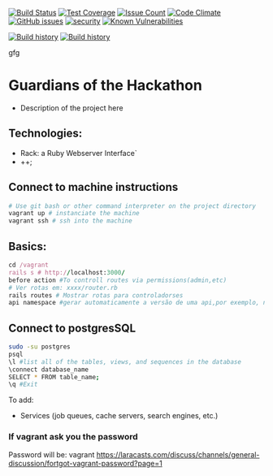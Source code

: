 [![Build Status](https://travis-ci.org/mrsequeira/GuardiansOfTheHackathon.svg?branch=master)](https://travis-ci.org/mrsequeira/GuardiansOfTheHackathon)
[![Test Coverage](https://codeclimate.com/github/mrsequeira/GuardiansOfTheHackathon/badges/coverage.svg)](https://codeclimate.com/github/mrsequeira/GuardiansOfTheHackathon)
[![Issue Count](https://codeclimate.com/github/mrsequeira/GuardiansOfTheHackathon/badges/issue_count.svg)](https://codeclimate.com/github/mrsequeira/GuardiansOfTheHackathon)
[![Code Climate](https://codeclimate.com/github/codeclimate/codeclimate/badges/gpa.svg)](https://codeclimate.com/github/mrsequeira/GuardiansOfTheHackathon)
[![GitHub issues](https://img.shields.io/github/issues/mrsequeira/GuardiansOfTheHackathon.svg?style=plastic)](https://github.com/mrsequeira/GuardiansOfTheHackathon/issues)
[![security](https://hakiri.io/github/mrsequeira/GuardiansOfTheHackathon/master.svg)](https://hakiri.io/github/mrsequeira/GuardiansOfTheHackathon/master)
 [![Known Vulnerabilities](https://snyk.io/test/github/mrsequeira/GuardiansOfTheHackathon/badge.svg)](https://snyk.io/test/github/mrsequeira/GuardiansOfTheHackathon) 

[![Build history](https://buildstats.info/travisci/chart/mrsequeira/GuardiansOfTheHackathon?branch=master)](https://travis-ci.org/mrsequeira/GuardiansOfTheHackathon/builds)
[![Build history](https://buildstats.info/travisci/chart/mrsequeira/GuardiansOfTheHackathon)](https://travis-ci.org/mrsequeira/GuardiansOfTheHackathon/builds)

gfg
# Guardians of the Hackathon 
* Description of the project here

## Technologies:
* Rack: a Ruby Webserver Interface`
* ++;

## Connect to machine instructions
``` bash
# Use git bash or other command interpreter on the project directory 
vagrant up # instanciate the machine
vagrant ssh # ssh into the machine
```

## Basics:
``` ruby
cd /vagrant
rails s # http://localhost:3000/
before action #To controll routes via permissions(admin,etc)
# Ver rotas em: xxxx/router.rb
rails routes # Mostrar rotas para controladorses
api namespace #gerar automaticamente a versão de uma api,por exemplo, no ficheiro de rotas
```

## Connect to postgresSQL
```bash
sudo -su postgres
psql
\l #list all of the tables, views, and sequences in the database
\connect database_name
SELECT * FROM table_name;
\q #Exit
```
To add:
* Services (job queues, cache servers, search engines, etc.)

### If vagrant ask you the password
Password will be: vagrant
https://laracasts.com/discuss/channels/general-discussion/fortgot-vagrant-password?page=1
